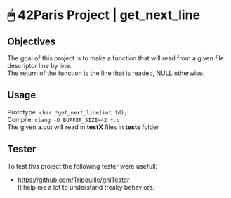 # 🖱 42Paris Project | get_next_line

## Objectives

The goal of this project is to make a function that will read from a given file descriptor line by line.  
The return of the function is the line that is readed, NULL otherwise.

## Usage

Prototype: `char *get_next_line(int fd);`  
Compile: `clang -D BUFFER_SIZE=42 *.c`  
The given a.out will read in **testX** files in **tests** folder

## Tester

To test this project the following tester were usefull:  
- https://github.com/Tripouille/gnlTester  
It help me a lot to understand treaky behaviors.
